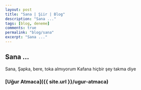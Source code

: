 ```yaml
---
layout: post
title: "Sana | Şiir | Blog"
description: "Sana ..."
tags: [blog, deneme]
comments: true
permalink: "blog/sana"
excerpt: "Sana ..."
---
```


## Sana ...
Sana,
Şapka, bere, toka almıyorum
Kafana hiçbir şey takma diye

### [Uğur Atmaca]({{ site.url }}/ugur-atmaca)